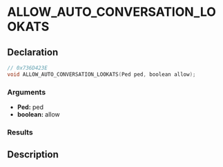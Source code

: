 # ALLOW_AUTO_CONVERSATION_LOOKATS

## Declaration
```cpp
// 0x736D423E
void ALLOW_AUTO_CONVERSATION_LOOKATS(Ped ped, boolean allow);
```

### Arguments
- **Ped:** ped
- **boolean:** allow

### Results

## Description
